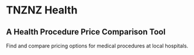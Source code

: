 # TNZNZ Health
## A Health Procedure Price Comparison Tool

Find and compare pricing options for medical procedures at local hospitals. 

